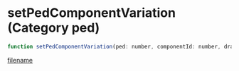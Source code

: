# setPedComponentVariation (Category ped)

```js
function setPedComponentVariation(ped: number, componentId: number, drawableId: number, textureId: number, paletteId: number): void
```

[filename](setPedComponentVariation_m.md ':include')